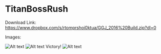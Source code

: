 # TitanBossRush

Download Link: https://www.dropbox.com/s/rtomprshoi0ktua/GGJ_2016%20Build.zip?dl=0

Images: 

![Alt text](https://s3-us-west-2.amazonaws.com/resumeimages/tbr3.jpg )
![Alt text](https://s3-us-west-2.amazonaws.com/resumeimages/TRB1.jpg )
Victory!
![Alt text](https://s3-us-west-2.amazonaws.com/resumeimages/TBR4.jpg "Victory!" )
